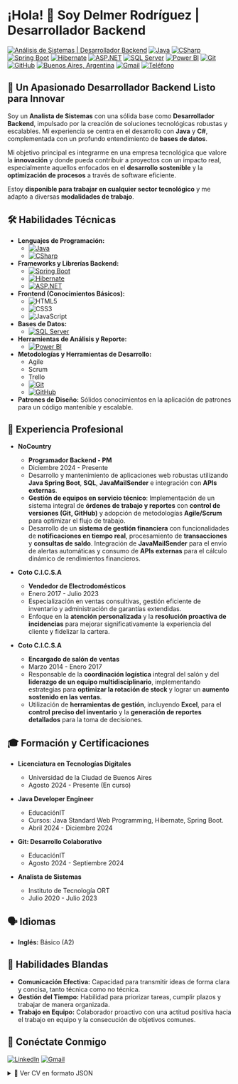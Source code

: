 # ¡Hola! 👋 Soy Delmer Rodríguez | Desarrollador Backend

[![Análisis de Sistemas | Desarrollador Backend](https://img.shields.io/badge/Rol-Análisis%20de%20Sistemas%20%7C%20Desarrollador%20Backend-blue?style=for-the-badge)](https://www.linkedin.com/in/tu_perfil_de_linkedin)
[![Java](https://img.shields.io/badge/Java-E34F26?style=for-the-badge&logo=java&logoColor=white)](https://www.java.com/es/)
[![CSharp](https://img.shields.io/badge/C%23-239120?style=for-the-badge&logo=c-sharp&logoColor=white)](https://docs.microsoft.com/es-es/dotnet/csharp/)
[![Spring Boot](https://img.shields.io/badge/Spring%20Boot-6DB33F?style=for-the-badge&logo=spring-boot&logoColor=white)](https://spring.io/projects/spring-boot)
[![Hibernate](https://img.shields.io/badge/Hibernate-5C6BC0?style=for-the-badge&logo=hibernate&logoColor=white)](https://hibernate.org/)
[![ASP.NET](https://img.shields.io/badge/.NET-5C2D91?style=for-the-badge&logo=.net&logoColor=white)](https://dotnet.microsoft.com/es-es/)
[![SQL Server](https://img.shields.io/badge/SQL%20Server-CC2927?style=for-the-badge&logo=microsoft-sql-server&logoColor=white)](https://www.microsoft.com/es-es/sql-server/)
[![Power BI](https://img.shields.io/badge/Power%20BI-F2C811?style=for-the-badge&logo=powerbi&logoColor=black)](https://powerbi.microsoft.com/es-es/)
[![Git](https://img.shields.io/badge/Git-F05032?style=for-the-badge&logo=git&logoColor=white)](https://git-scm.com/)
[![GitHub](https://img.shields.io/badge/GitHub-181717?style=for-the-badge&logo=github&logoColor=white)](https://github.com/tu_usuario_de_github)
[![Buenos Aires, Argentina](https://img.shields.io/badge/Ubicaci%C3%B3n-Buenos%20Aires%2C%20Argentina-informational?style=for-the-badge)](https://www.google.com/maps/place/Buenos+Aires,+Argentina)
[![Gmail](https://img.shields.io/badge/Gmail-D14836?style=for-the-badge&logo=gmail&logoColor=white)](mailto:delmer.rodriguez.it@gmail.com)
[![Teléfono](https://img.shields.io/badge/Tel%C3%A9fono-(+54%209)%2011%202254%200454-success?style=for-the-badge)](tel:+5491122540454)

## 🚀 Un Apasionado Desarrollador Backend Listo para Innovar

Soy un **Analista de Sistemas** con una sólida base como **Desarrollador Backend**, impulsado por la creación de soluciones tecnológicas robustas y escalables. Mi experiencia se centra en el desarrollo con **Java** y **C#**, complementada con un profundo entendimiento de **bases de datos**.

Mi objetivo principal es integrarme en una empresa tecnológica que valore la **innovación** y donde pueda contribuir a proyectos con un impacto real, especialmente aquellos enfocados en el **desarrollo sostenible** y la **optimización de procesos** a través de software eficiente.

Estoy **disponible para trabajar en cualquier sector tecnológico** y me adapto a diversas **modalidades de trabajo**.

## 🛠️ Habilidades Técnicas

* **Lenguajes de Programación:**
    * [![Java](https://img.shields.io/badge/Java-E34F26?style=flat-square&logo=java&logoColor=white)](https://www.java.com/es/)
    * [![CSharp](https://img.shields.io/badge/C%23-239120?style=flat-square&logo=c-sharp&logoColor=white)](https://docs.microsoft.com/es-es/dotnet/csharp/)
* **Frameworks y Librerías Backend:**
    * [![Spring Boot](https://img.shields.io/badge/Spring%20Boot-6DB33F?style=flat-square&logo=spring-boot&logoColor=white)](https://spring.io/projects/spring-boot)
    * [![Hibernate](https://img.shields.io/badge/Hibernate-5C6BC0?style=flat-square&logo=hibernate&logoColor=white)](https://hibernate.org/)
    * [![ASP.NET](https://img.shields.io/badge/.NET-5C2D91?style=flat-square&logo=.net&logoColor=white)](https://dotnet.microsoft.com/es-es/)
* **Frontend (Conocimientos Básicos):**
    * ![HTML5](https://img.shields.io/badge/HTML5-E34F26?style=flat-square&logo=html5&logoColor=white)
    * ![CSS3](https://img.shields.io/badge/CSS3-1572B6?style=flat-square&logo=css3&logoColor=white)
    * ![JavaScript](https://img.shields.io/badge/JavaScript-F7DF1E?style=flat-square&logo=javascript&logoColor=black)
* **Bases de Datos:**
    * [![SQL Server](https://img.shields.io/badge/SQL%20Server-CC2927?style=flat-square&logo=microsoft-sql-server&logoColor=white)](https://www.microsoft.com/es-es/sql-server/)
* **Herramientas de Análisis y Reporte:**
    * [![Power BI](https://img.shields.io/badge/Power%20BI-F2C811?style=flat-square&logo=powerbi&logoColor=black)](https://powerbi.microsoft.com/es-es/)
* **Metodologías y Herramientas de Desarrollo:**
    * Agile
    * Scrum
    * Trello
    * [![Git](https://img.shields.io/badge/Git-F05032?style=flat-square&logo=git&logoColor=white)](https://git-scm.com/)
    * [![GitHub](https://img.shields.io/badge/GitHub-181717?style=flat-square&logo=github&logoColor=white)](https://github.com/tu_usuario_de_github)
* **Patrones de Diseño:** Sólidos conocimientos en la aplicación de patrones para un código mantenible y escalable.

## 💼 Experiencia Profesional

* **NoCountry**
    * **Programador Backend - PM**
    * Diciembre 2024 - Presente
    * Desarrollo y mantenimiento de aplicaciones web robustas utilizando **Java Spring Boot**, **SQL**, **JavaMailSender** e integración con **APIs externas**.
    * **Gestión de equipos en servicio técnico**: Implementación de un sistema integral de **órdenes de trabajo y reportes** con **control de versiones (Git, GitHub)** y adopción de metodologías **Agile/Scrum** para optimizar el flujo de trabajo.
    * Desarrollo de un **sistema de gestión financiera** con funcionalidades de **notificaciones en tiempo real**, procesamiento de **transacciones** y **consultas de saldo**. Integración de **JavaMailSender** para el envío de alertas automáticas y consumo de **APIs externas** para el cálculo dinámico de rendimientos financieros.

* **Coto C.I.C.S.A**
    * **Vendedor de Electrodomésticos**
    * Enero 2017 - Julio 2023
    * Especialización en ventas consultivas, gestión eficiente de inventario y administración de garantías extendidas.
    * Enfoque en la **atención personalizada** y la **resolución proactiva de incidencias** para mejorar significativamente la experiencia del cliente y fidelizar la cartera.

* **Coto C.I.C.S.A**
    * **Encargado de salón de ventas**
    * Marzo 2014 - Enero 2017
    * Responsable de la **coordinación logística** integral del salón y del **liderazgo de un equipo multidisciplinario**, implementando estrategias para **optimizar la rotación de stock** y lograr un **aumento sostenido en las ventas**.
    * Utilización de **herramientas de gestión**, incluyendo **Excel**, para el **control preciso del inventario** y la **generación de reportes detallados** para la toma de decisiones.

## 🎓 Formación y Certificaciones

* **Licenciatura en Tecnologías Digitales**
    * Universidad de la Ciudad de Buenos Aires
    * Agosto 2024 - Presente (En curso)

* **Java Developer Engineer**
    * EducaciónIT
    * Cursos: Java Standard Web Programming, Hibernate, Spring Boot.
    * Abril 2024 - Diciembre 2024

* **Git: Desarrollo Colaborativo**
    * EducaciónIT
    * Agosto 2024 - Septiembre 2024

* **Analista de Sistemas**
    * Instituto de Tecnología ORT
    * Julio 2020 - Julio 2023

## 🗣️ Idiomas

* **Inglés:** Básico (A2)

## 🤝 Habilidades Blandas

* **Comunicación Efectiva:** Capacidad para transmitir ideas de forma clara y concisa, tanto técnica como no técnica.
* **Gestión del Tiempo:** Habilidad para priorizar tareas, cumplir plazos y trabajar de manera organizada.
* **Trabajo en Equipo:** Colaborador proactivo con una actitud positiva hacia el trabajo en equipo y la consecución de objetivos comunes.

## 🔗 Conéctate Conmigo

[![LinkedIn](https://img.shields.io/badge/LinkedIn-0077B5?style=for-the-badge&logo=linkedin&logoColor=white)](https://www.linkedin.com/in/tu_perfil_de_linkedin)
[![Gmail](https://img.shields.io/badge/Gmail-D14836?style=for-the-badge&logo=gmail&logoColor=white)](mailto:delmer.rodriguez.it@gmail.com)

<details>
  <summary>📄 Ver CV en formato JSON</summary>

```json
{
  "nombre": "Delmer Rodríguez",
  "titulo": "Analista de Sistemas | Desarrollador Backend",
  "contacto": {
    "telefono": "+54 9 11 2254 0454",
    "email": "delmer.rodriguez.it@gmail.com",
    "ubicacion": "Buenos Aires, Argentina"
  },
  "perfil_profesional": "Desarrollador backend con conocimientos en Java, C# y bases de datos, en busca de una oportunidad en una empresa tecnológica que valore la innovación. Mi objetivo es contribuir a proyectos que promuevan el desarrollo sostenible y la optimización de procesos mediante software eficiente y escalable. Disponible para trabajar en cualquier sector tecnológico y en cualquier modalidad.",
  "habilidades": {
    "tecnicas": [
      "Java",
      "Spring Boot",
      "Hibernate",
      "C#",
      "ASP.NET",
      "HTML",
      "CSS",
      "JavaScript",
      "SQL Server",
      "Power BI",
      "Patrones de Diseño"
    ],
    "herramientas_y_metodologias": [
      "Agile",
      "Scrum",
      "Trello",
      "Git",
      "GitHub"
    ],
    "habilidades_blandas": [
      "Comunicación efectiva",
      "Gestión del tiempo",
      "Trabajo en equipo"
    ]
  },
  "experiencia": [
    {
      "empresa": "NoCountry",
      "cargo": "Programador Backend - PM",
      "periodo": "Diciembre 2024 - Presente",
      "responsabilidades": [
        "Desarrollo de aplicaciones web utilizando Java Spring Boot, SQL, JavaMailSender y APIs externas.",
        "Gestión de equipos en servicio técnico, implementación de sistema de órdenes de trabajo y reportes.",
        "Desarrollo de una plataforma financiera con notificaciones en tiempo real e integración de APIs."
      ]
    },
    {
      "empresa": "Coto C.I.C.S.A",
      "cargo": "Vendedor de Electrodomésticos",
      "periodo": "Enero 2017 - Julio 2023",
      "responsabilidades": [
        "Especialista en ventas, gestión de inventario y garantías extendidas.",
        "Atención personalizada y resolución de incidencias para mejorar la experiencia del cliente."
      ]
    },
    {
      "empresa": "Coto C.I.C.S.A",
      "cargo": "Encargado de salón de ventas",
      "periodo": "Marzo 2014 - Enero 2017",
      "responsabilidades": [
        "Coordinación de logística y liderazgo de equipo.",
        "Optimización de rotación de stock y uso de herramientas como Excel para control y reportes."
      ]
    }
  ],
  "formacion": [
    {
      "titulo": "Licenciatura en Tecnologías Digitales",
      "institucion": "Universidad de la Ciudad de Buenos Aires",
      "periodo": "Agosto 2024 - Presente"
    },
    {
      "titulo": "Java Developer Engineer",
      "institucion": "EducaciónIT",
      "periodo": "Abril 2024 - Diciembre 2024",
      "detalle": "Cursos: Java Standard Web Programming, Hibernate, Spring Boot"
    },
    {
      "titulo": "Git: Desarrollo Colaborativo",
      "institucion": "EducaciónIT",
      "periodo": "Agosto 2024 - Septiembre 2024"
    },
    {
      "titulo": "Analista de Sistemas",
      "institucion": "Instituto de Tecnología ORT",
      "periodo": "Julio 2020 - Julio 2023"
    }
  ],
  "idiomas": [
    {
      "idioma": "Inglés",
      "nivel": "Básico (A2)"
    }
  ]
}
